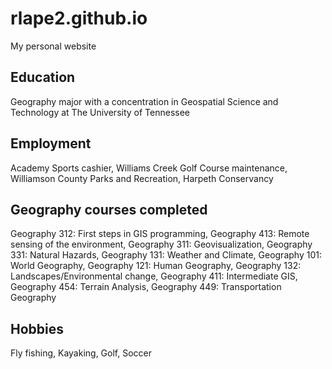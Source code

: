 # rlape2.github.io
My personal website 

## Education
Geography major with a concentration in Geospatial Science and Technology at The University of Tennessee


## Employment
Academy Sports cashier, 
Williams Creek Golf Course maintenance,
Williamson County Parks and Recreation,
Harpeth Conservancy

## Geography courses completed
Geography 312: First steps in GIS programming, 
Geography 413: Remote sensing of the environment, 
Geography 311: Geovisualization, 
Geography 331: Natural Hazards, 
Geography 131: Weather and Climate, 
Geography 101: World Geography, 
Geography 121: Human Geography, 
Geography 132: Landscapes/Environmental change,
Geography 411: Intermediate GIS,
Geography 454: Terrain Analysis,
Geography 449: Transportation Geography

## Hobbies
Fly fishing,
Kayaking,
Golf,
Soccer

